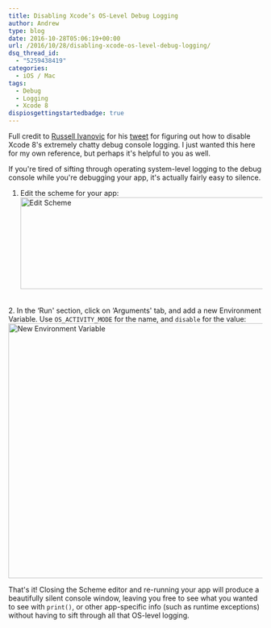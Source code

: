 ```yaml
---
title: Disabling Xcode’s OS-Level Debug Logging
author: Andrew
type: blog
date: 2016-10-28T05:06:19+00:00
url: /2016/10/28/disabling-xcode-os-level-debug-logging/
dsq_thread_id:
  - "5259438419"
categories:
  - iOS / Mac
tags:
  - Debug
  - Logging
  - Xcode 8
dispiosgettingstartedbadge: true
---
```

Full credit to [Russell Ivanovic][1] for his [tweet][2] for figuring out how to disable Xcode 8's extremely chatty debug console logging. I just wanted this here for my own reference, but perhaps it's helpful to you as well.

If you're tired of sifting through operating system-level logging to the debug console while you're debugging your app, it's actually fairly easy to silence.


<a name="edit-scheme" class="jump-target"></a>  
1. Edit the scheme for your app:  
[<img src="https://www.andrewcbancroft.com/wp-content/uploads/2016/10/DataHelper_swift-2.png" alt="Edit Scheme" width="529" height="182" class="alignnone size-full wp-image-13064" srcset="https://www.andrewcbancroft.com/wp-content/uploads/2016/10/DataHelper_swift-2.png 529w, https://www.andrewcbancroft.com/wp-content/uploads/2016/10/DataHelper_swift-2-300x103.png 300w" sizes="(max-width: 529px) 100vw, 529px" />][3]

<a name="new-environment-variable" class="jump-target"></a>  
2. In the &#8216;Run' section, click on &#8216;Arguments' tab, and add a new Environment Variable. Use `OS_ACTIVITY_MODE` for the name, and `disable` for the value:  
[<img src="https://www.andrewcbancroft.com/wp-content/uploads/2016/10/DataHelper_swift-4.png" alt="New Environment Variable" width="895" height="506" class="alignnone size-full wp-image-13068" srcset="https://www.andrewcbancroft.com/wp-content/uploads/2016/10/DataHelper_swift-4.png 895w, https://www.andrewcbancroft.com/wp-content/uploads/2016/10/DataHelper_swift-4-300x170.png 300w" sizes="(max-width: 895px) 100vw, 895px" />][4]

That's it! Closing the Scheme editor and re-running your app will produce a beautifully silent console window, leaving you free to see what you wanted to see with `print()`, or other app-specific info (such as runtime exceptions) without having to sift through all that OS-level logging.

<a name="share" class="jump-target"></a>

 [1]: https://twitter.com/rustyshelf
 [2]: https://twitter.com/rustyshelf/status/775505191160328194
 [3]: https://www.andrewcbancroft.com/wp-content/uploads/2016/10/DataHelper_swift-2.png
 [4]: https://www.andrewcbancroft.com/wp-content/uploads/2016/10/DataHelper_swift-4.png